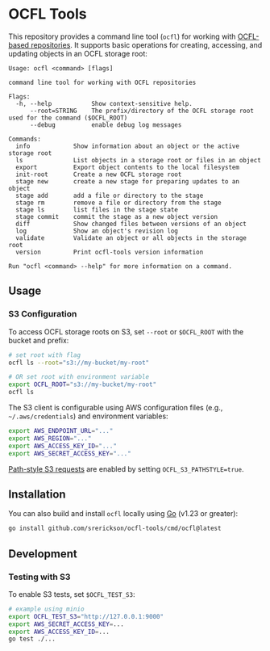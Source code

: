 # OCFL Tools

This repository provides a command line tool (`ocfl`) for working with
[OCFL-based repositories](http://ocfl.io). It supports basic operations for
creating, accessing, and updating objects in an OCFL storage root:

```
Usage: ocfl <command> [flags]

command line tool for working with OCFL repositories

Flags:
  -h, --help           Show context-sensitive help.
      --root=STRING    The prefix/directory of the OCFL storage root used for the command ($OCFL_ROOT)
      --debug          enable debug log messages

Commands:
  info            Show information about an object or the active storage root
  ls              List objects in a storage root or files in an object
  export          Export object contents to the local filesystem
  init-root       Create a new OCFL storage root
  stage new       create a new stage for preparing updates to an object
  stage add       add a file or directory to the stage
  stage rm        remove a file or directory from the stage
  stage ls        list files in the stage state
  stage commit    commit the stage as a new object version
  diff            Show changed files between versions of an object
  log             Show an object's revision log
  validate        Validate an object or all objects in the storage root
  version         Print ocfl-tools version information

Run "ocfl <command> --help" for more information on a command.
```

## Usage

### S3 Configuration

To access OCFL storage roots on S3, set `--root` or `$OCFL_ROOT` with the bucket and prefix:

```sh
# set root with flag
ocfl ls --root="s3://my-bucket/my-root"

# OR set root with environment variable
export OCFL_ROOT="s3://my-bucket/my-root"
ocfl ls
```

The S3 client is configurable using AWS configuration files (e.g., `~/.aws/credentials`) and environment variables:

```sh
export AWS_ENDPOINT_URL="..."
export AWS_REGION="..."
export AWS_ACCESS_KEY_ID="..."
export AWS_SECRET_ACCESS_KEY="..."
```

[Path-style S3 requests](https://docs.aws.amazon.com/AmazonS3/latest/userguide/VirtualHosting.html#path-style-access) are enabled by setting `OCFL_S3_PATHSTYLE=true`.

## Installation

You can also build and install `ocfl` locally using [Go](https://go.dev/dl) (v1.23 or greater):

```sh
go install github.com/srerickson/ocfl-tools/cmd/ocfl@latest
```

## Development

### Testing with S3

To enable S3 tests, set `$OCFL_TEST_S3`:

```sh
# example using minio
export OCFL_TEST_S3="http://127.0.0.1:9000"
export AWS_SECRET_ACCESS_KEY=...
export AWS_ACCESS_KEY_ID=...
go test ./...
```